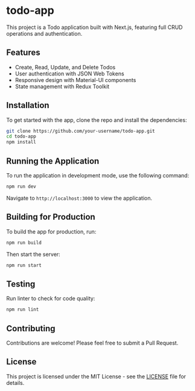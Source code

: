 # todo-app

This project is a Todo application built with Next.js, featuring full CRUD operations and authentication.

## Features

- Create, Read, Update, and Delete Todos
- User authentication with JSON Web Tokens
- Responsive design with Material-UI components
- State management with Redux Toolkit

## Installation

To get started with the app, clone the repo and install the dependencies:

```bash
git clone https://github.com/your-username/todo-app.git
cd todo-app
npm install
```

## Running the Application

To run the application in development mode, use the following command:

```bash
npm run dev
```

Navigate to `http://localhost:3000` to view the application.

## Building for Production

To build the app for production, run:

```bash
npm run build
```

Then start the server:

```bash
npm run start
```

## Testing

Run linter to check for code quality:

```bash
npm run lint
```

## Contributing

Contributions are welcome! Please feel free to submit a Pull Request.

## License

This project is licensed under the MIT License - see the [LICENSE](LICENSE) file for details.
